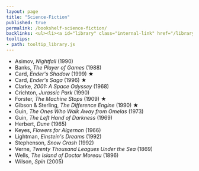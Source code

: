 ```yaml
---
layout: page
title: "Science-Fiction"
published: true
permalink: /bookshelf-science-fiction/
backlinks: <ul><li><a id="library" class="internal-link" href="/library/">Library</a></li></ul>
tooltips: 
- path: tooltip_library.js
---
```


* Asimov, *Nightfall* (1990)
* Banks, *The Player of Games* (1988)
* Card, *Ender's Shadow* (1999) ★
* Card, *Ender's Saga* (1996) ★
* Clarke, *2001: A Space Odyssey* (1968)
* Crichton, *Jurassic Park* (1990)
* Forster, *The Machine Stops* (1909) ★
* Gibson & Sterling, *The Difference Engine* (1990) ★
* Guin, *The Ones Who Walk Away from Omelas* (1973)
* Guin, *The Left Hand of Darkness* (1969)
* Herbert, *Dune* (1965)
* Keyes, *Flowers for Algernon* (1966)
* Lightman, *Einstein's Dreams* (1992)
* Stephenson, *Snow Crash* (1992)
* Verne, *Twenty Thousand Leagues Under the Sea* (1869)
* Wells, *The Island of Doctor Moreau* (1896)
* Wilson, *Spin* (2005)
